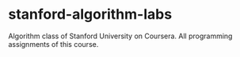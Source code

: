 # stanford-algorithm-labs

Algorithm class of Stanford University on Coursera.
All programming assignments of this course.
